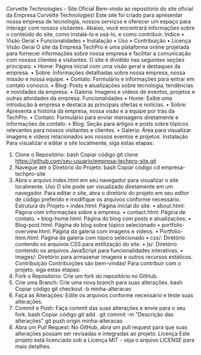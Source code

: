 Corvette Technologies - Site Oficial
Bem-vindo ao repositório do site oficial da Empresa Corvette Technologies! Este site foi criado para apresentar nossa empresa de tecnologia, nossos serviços e oferecer um espaço para interagir com nossos visitantes. Abaixo, você encontrará informações sobre o conteúdo do site, como instalá-lo e usá-lo, e como contribuir.
Índice
•	Visão Geral
•	Funcionalidades
•	Instalação
•	Uso
•	Contribuição
•	Licença
Visão Geral
O site da Empresa TechPro é uma plataforma online projetada para fornecer informações sobre nossa empresa e facilitar a comunicação com nossos clientes e visitantes. O site é dividido nas seguintes seções principais:
•	Home: Página inicial com uma visão geral e destaques da empresa.
•	Sobre: Informações detalhadas sobre nossa empresa, nossa missão e nossa equipe.
•	Contato: Formulário e informações para entrar em contato conosco.
•	Blog: Posts e atualizações sobre tecnologia, tendências e novidades da empresa.
•	Galeria: Imagens e vídeos de eventos, projetos e outras atividades da empresa.
Funcionalidades
•	Home: Exibe uma introdução à empresa e destaca as principais ofertas e notícias.
•	Sobre: Apresenta a história da empresa, nossa visão e a equipe por trás da TechPro.
•	Contato: Formulário para enviar mensagens diretamente e informações de contato.
•	Blog: Seção para artigos e posts sobre tópicos relevantes para nossos visitantes e clientes.
•	Galeria: Área para visualizar imagens e vídeos relacionados aos nossos eventos e projetos.
Instalação
Para visualizar e editar o site localmente, siga estas etapas:
1.	Clone o Repositório:
bash
Copiar código
git clone https://github.com/seu-usuario/empresa-techpro-site.git
2.	Navegue até o Diretório do Projeto:
bash
Copiar código
cd empresa-techpro-site
3.	Abra o arquivo index.html em seu navegador para visualizar o site localmente.
Uso
O site pode ser visualizado diretamente em um navegador. Para editar o site, abra o diretório do projeto em seu editor de código preferido e modifique os arquivos conforme necessário.
Estrutura do Projeto
•	index.html: Página inicial do site.
•	about.html: Página com informações sobre a empresa.
•	contact.html: Página de contato.
•	blog-home.html: Página do blog com posts e atualizações.
•	Blog-post.html: Página do blog sobre tópico selecionado
•	portfolio-overview.html: Página da galeria com imagens e vídeos.
•	Portfolio-item.html: Pagina da galeria com tópico selecionado
•	css/: Diretório contendo os arquivos CSS para estilização do site.
•	js/: Diretório contendo os arquivos JavaScript para funcionalidades interativas.
•	images/: Diretório para armazenar imagens e outros recursos estáticos.
Contribuição
Contribuições são bem-vindas! Para contribuir com o projeto, siga estas etapas:
1.	Fork o Repositório: Crie um fork do repositório no GitHub.
2.	Crie uma Branch: Crie uma nova branch para suas alterações.
bash
Copiar código
git checkout -b minha-alteracao
3.	Faça as Alterações: Edite os arquivos conforme necessário e teste suas alterações.
4.	Commit e Push: Faça commit das suas alterações e envie para o seu fork.
bash
Copiar código
git add .
git commit -m "Descrição das alterações"
git push origin minha-alteracao
5.	Abra um Pull Request: No GitHub, abra um pull request para que suas alterações possam ser revisadas e integradas ao projeto.
Licença
Este projeto está licenciado sob a Licença MIT - veja o arquivo LICENSE para mais detalhes.

